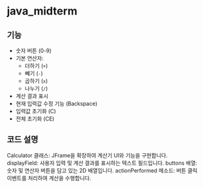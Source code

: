# java_midterm
## 기능

- 숫자 버튼 (0-9)
- 기본 연산자:
  - 더하기 (`+`)
  - 빼기 (`-`)
  - 곱하기 (`x`)
  - 나누기 (`/`)
- 계산 결과 표시
- 현재 입력값 수정 기능 (Backspace)
- 입력값 초기화 (C)
- 전체 초기화 (CE)

## 코드 설명
Calculator 클래스: JFrame을 확장하여 계산기 UI와 기능을 구현합니다.
displayField: 사용자 입력 및 계산 결과를 표시하는 텍스트 필드입니다.
buttons 배열: 숫자 및 연산자 버튼을 담고 있는 2D 배열입니다.
actionPerformed 메소드: 버튼 클릭 이벤트를 처리하여 계산을 수행합니다.
